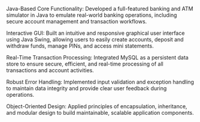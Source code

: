 Java-Based Core Functionality: Developed a full-featured banking and ATM simulator in Java to emulate real-world banking operations, including secure account management and transaction workflows.

Interactive GUI: Built an intuitive and responsive graphical user interface using Java Swing, allowing users to easily create accounts, deposit and withdraw funds, manage PINs, and access mini statements.

Real-Time Transaction Processing: Integrated MySQL as a persistent data store to ensure secure, efficient, and real-time processing of all transactions and account activities.

Robust Error Handling: Implemented input validation and exception handling to maintain data integrity and provide clear user feedback during operations.

Object-Oriented Design: Applied principles of encapsulation, inheritance, and modular design to build maintainable, scalable application components.
